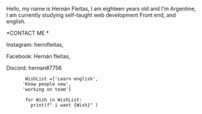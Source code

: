Hello, my name is Hernán Fleitas, I am eighteen years old and I'm Argentine, I am currently studying self-taught web development Front end, and english.

*CONTACT ME * 

Instagram: hernifleitas,    

Facebook: Hernán fleitas,

Discord: hernan#7756

           WishList =['Learn english',
          'Know people new',
          'working on team']

           for Wish in WishList:
             print(f" i want {Wish}" )
